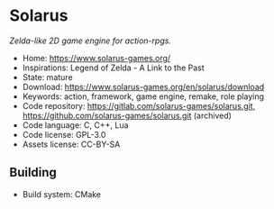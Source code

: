 # Solarus

_Zelda-like 2D game engine for action-rpgs._

- Home: https://www.solarus-games.org/
- Inspirations: Legend of Zelda - A Link to the Past
- State: mature
- Download: https://www.solarus-games.org/en/solarus/download
- Keywords: action, framework, game engine, remake, role playing
- Code repository: https://gitlab.com/solarus-games/solarus.git, https://github.com/solarus-games/solarus.git (archived)
- Code language: C, C++, Lua
- Code license: GPL-3.0
- Assets license: CC-BY-SA

## Building

- Build system: CMake
